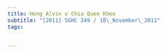 ```yaml
---
title: Hong Alvin v Chia Quee Khee 
subtitle: "[2011] SGHC 249 / 18\_November\_2011"
tags:


---
```


